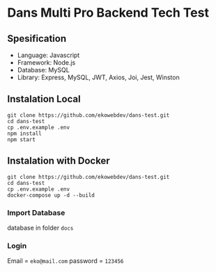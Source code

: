 # Dans Multi Pro Backend Tech Test

## Spesification
- Language: Javascript
- Framework: Node.js
- Database: MySQL
- Library: Express, MySQL, JWT, Axios, Joi, Jest, Winston

## Instalation Local

```
git clone https://github.com/ekowebdev/dans-test.git
cd dans-test
cp .env.example .env
npm install
npm start
```

## Instalation with Docker

```
git clone https://github.com/ekowebdev/dans-test.git
cd dans-test
cp .env.example .env
docker-compose up -d --build
```

### Import Database
database in folder ```docs```

### Login
Email = ```eko@mail.com``` 
password = ```123456```